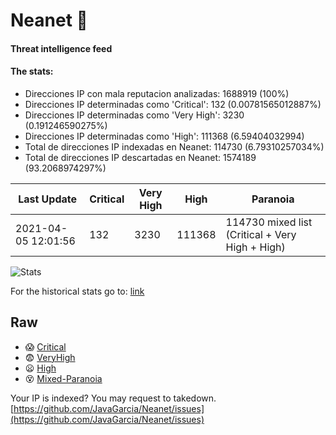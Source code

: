 # Neanet :hocho:
#### Threat intelligence feed
#### The stats:

- Direcciones IP con mala reputacion analizadas: 1688919 (100%)
- Direcciones IP determinadas como 'Critical':  132 (0.00781565012887%)
- Direcciones IP determinadas como 'Very High':  3230 (0.191246590275%)
- Direcciones IP determinadas como 'High':  111368 (6.59404032994)
- Total de direcciones IP indexadas en Neanet:  114730 (6.79310257034%)
- Total de direcciones IP descartadas en Neanet:  1574189 (93.2068974297%)

| Last Update | Critical | Very High | High | Paranoia |
| --- | --- | --- | --- | --- |
| 2021-04-05 12:01:56 | 132 | 3230 | 111368 | 114730 mixed list (Critical + Very High + High)|

![Stats](https://docs.google.com/spreadsheets/d/e/2PACX-1vSnaNMIXVabIpDJjufMlzH7poXnshF3mgd8Is1g9ytUEzVsP5my4Trn8f-xkoLLQ38xpL3HtmUexLo6/pubchart?oid=501124687&format=image)

For the historical stats go to: [link](/stats.csv)
## Raw
- :scream: [Critical](https://raw.githubusercontent.com/JavaGarcia/Neanet/master/blacklists/neanet_critical.txt)
- :fearful: [VeryHigh](https://raw.githubusercontent.com/JavaGarcia/Neanet/master/blacklists/neanet_veryHigh.txtt)
- :frowning: [High](https://raw.githubusercontent.com/JavaGarcia/Neanet/master/blacklists/neanet_high.txt)
- :dizzy_face: [Mixed-Paranoia](https://raw.githubusercontent.com/JavaGarcia/Neanet/master/blacklists/neanet_all.txt)


Your IP is indexed? You may request to takedown. [https://github.com/JavaGarcia/Neanet/issues](https://github.com/JavaGarcia/Neanet/issues)



























































































































































































































































































































































































































































































































































































































































































































































































































































































































































































































































































































































































































































































































































































































































































































































































































































































































































































































































































































































































































































































































































































































































































































































































































































































































































































































































































































































































































































































































































































































































































































































































































































































































































































































































































































































































































































































































































































































































































































































































































































































































































































































































































































































































































































































































































































































































































































































































































































































































































































































































































































































































































































































































































































































































































































































































